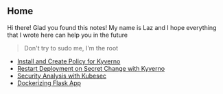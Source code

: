 ## Home
Hi there! Glad you found this notes! My name is Laz and I hope everything that I wrote here can help you in the future
> Don't try to sudo me, I'm the root

- [Install and Create Policy for Kyverno](/deploy-and-use-kyverno)
- [Restart Deployment on Secret Change with Kyverno](/restart-deployment-on-secret-change-using-kyverno)
- [Security Analysis with Kubesec](/security-analysis-kubesec)
- [Dockerizing Flask App](/dockerizing-flask-app)
